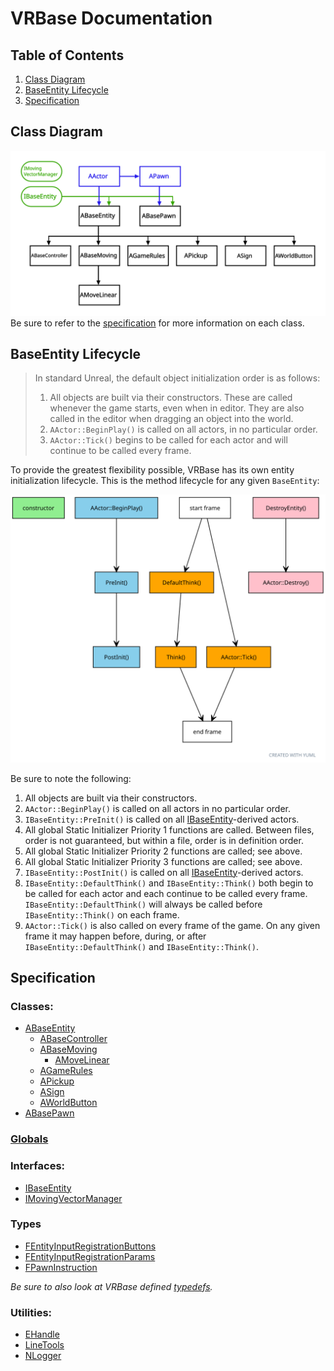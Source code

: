# VRBase Documentation

## Table of Contents
1. [Class Diagram](#diagram)
2. [BaseEntity Lifecycle](#lifecycle)
3. [Specification](#spec)


## Class Diagram <a name="diagram"></a>

![VRBase Class Diagram](ClassDiagram.svg "VRBase Class Diagram")
Be sure to refer to the [specification](#spec) for more information on each class.

## BaseEntity Lifecycle <a name="lifecycle"></a>

> In standard Unreal, the default object initialization order is as follows: 
> 1. All objects are built via their constructors. These are called whenever the game starts, even when in editor. They are also called in the editor when dragging an object into the world.
> 2. `AActor::BeginPlay()` is called on all actors, in no particular order.
> 3. `AActor::Tick()` begins to be called for each actor and will continue to be called every frame.

To provide the greatest flexibility possible, VRBase has its own entity initialization lifecycle. This is the method lifecycle for any given `BaseEntity`:

![VRBase Entity Lifecycle](EntityLifecycle.svg "VRBase Entity Lifecycle")

Be sure to note the following:

1. All objects are built via their constructors.
2. `AActor::BeginPlay()` is called on all actors in no particular order.
3. `IBaseEntity::PreInit()` is called on all [IBaseEntity](IBaseEntity.md)-derived actors.
4. All global Static Initializer Priority 1 functions are called. Between files, order is not guaranteed, but within a file, order is in definition order.
5. All global Static Initializer Priority 2 functions are called; see above.
6. All global Static Initializer Priority 3 functions are called; see above.
7. `IBaseEntity::PostInit()` is called on all [IBaseEntity](IBaseEntity.md)-derived actors.
8. `IBaseEntity::DefaultThink()` and `IBaseEntity::Think()` both begin to be called for each actor and each continue to be called every frame. `IBaseEntity::DefaultThink()` will always be called before `IBaseEntity::Think()` on each frame.
9. `AActor::Tick()` is also called on every frame of the game. On any given frame it may happen before, during, or after `IBaseEntity::DefaultThink()` and `IBaseEntity::Think()`.

## Specification <a name="spec"></a>

### Classes:
- [ABaseEntity](ABaseEntity.md)
  - [ABaseController](ABaseController.md)
  - [ABaseMoving](ABaseMoving.md)
    - [AMoveLinear](AMoveLinear.md)
  - [AGameRules](AGameRules.md)
  - [APickup](APickup.md)
  - [ASign](ASign.md)
  - [AWorldButton](AWorldButton.md)
- [ABasePawn](ABasePawn.md)

### [Globals](globals.md)

### Interfaces:
- [IBaseEntity](IBaseEntity.md)
- [IMovingVectorManager](IMovingVectorManager.md)

### Types

- [FEntityInputRegistrationButtons](FEntityInputRegistrationButtons.md)
- [FEntityInputRegistrationParams](FEntityInputRegistrationParams.md)
- [FPawnInstruction](FPawnInstruction.md)

_Be sure to also look at VRBase defined [typedefs](typedefs.md)._

### Utilities:

- [EHandle](EHandle.md)
- [LineTools](LineTools.md)
- [NLogger](NLogger.md)
